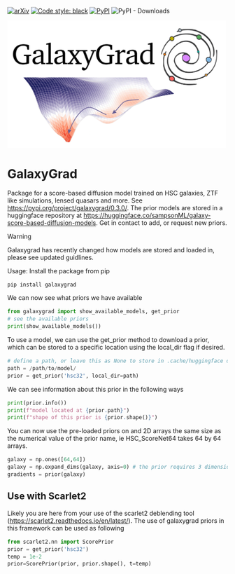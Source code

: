 [![arXiv](https://img.shields.io/badge/arXiv-2401.07313-<COLOR>.svg)](https://arxiv.org/abs/2401.07313)
[![Code style: black](https://img.shields.io/badge/code%20style-black-000000.svg)](https://github.com/psf/black)
[![PyPI](https://img.shields.io/pypi/v/galaxygrad?label=pypi%20package)](https://pypi.org/project/galaxygrad/)
![PyPI - Downloads](https://img.shields.io/pypi/dm/galaxygrad)

<img src="logo.png" width="500"/>

# GalaxyGrad
Package for a score-based diffusion model trained on HSC galaxies, ZTF like simulations, lensed quasars and more.
See https://pypi.org/project/galaxygrad/0.3.0/.
The prior models are stored in a huggingface repository at https://huggingface.co/sampsonML/galaxy-score-based-diffusion-models. Get in contact to add, or request new priors.

> [!WARNING]  
> Galaxygrad has recently changed how models are stored and loaded in, please see updated guidlines.

Usage:
Install the package from pip

```shell
pip install galaxygrad
```
We can now see what priors we have available
```python
from galaxygrad import show_available_models, get_prior
# see the available priors
print(show_available_models())
```

To use a model, we can use the get_prior method to download a prior, which can be stored to a specific location using the local_dir flag if desired.
```python
# define a path, or leave this as None to store in .cache/huggingface dir
path = /path/to/model/
prior = get_prior('hsc32', local_dir=path)
```

We can see information about this prior in the following ways 
```python
print(prior.info())
print(f"model located at {prior.path}")
print(f"shape of this prior is {prior.shape()}")
```

You can now use the pre-loaded priors on and 2D arrays the same size as the numerical value of the prior name, ie HSC_ScoreNet64 takes 64 by 64 arrays.

```python
galaxy = np.ones([64,64])
galaxy = np.expand_dims(galaxy, axis=0) # the prior requires 3 dimensions for easier use in vmapped functions (batch processing)
gradients = prior(galaxy)
```

## Use with Scarlet2
Likely you are here from your use of the scarlet2 deblending tool (https://scarlet2.readthedocs.io/en/latest/). The use of galaxygrad priors in this framework can be used as following
```python
from scarlet2.nn import ScorePrior
prior = get_prior('hsc32')
temp = 1e-2
prior=ScorePrior(prior, prior.shape(), t=temp)
```

